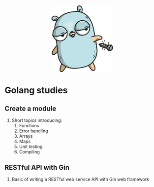 <p align="center">
<img src="assets/gopher.png" width="200">
</p>

# Golang studies 

## Create a module

1. Short topics introducing:
   1. Functions
   2. Error handling
   3. Arrays
   4. Maps
   5. Unit testing
   6. Compiling

## RESTful API with Gin

1. Basic of writing a RESTful web service API with Gin web framework